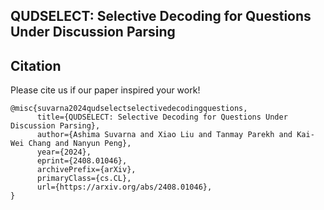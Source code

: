 ## QUDSELECT: Selective Decoding for Questions Under Discussion Parsing


## Citation 
Please cite us if our paper inspired your work!

```bibtext
@misc{suvarna2024qudselectselectivedecodingquestions,
      title={QUDSELECT: Selective Decoding for Questions Under Discussion Parsing}, 
      author={Ashima Suvarna and Xiao Liu and Tanmay Parekh and Kai-Wei Chang and Nanyun Peng},
      year={2024},
      eprint={2408.01046},
      archivePrefix={arXiv},
      primaryClass={cs.CL},
      url={https://arxiv.org/abs/2408.01046}, 
}
```
